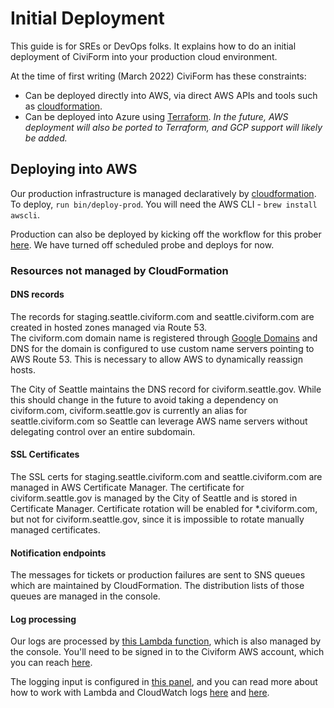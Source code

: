 # Initial Deployment

This guide is for SREs or DevOps folks. It explains how to do an initial deployment of CiviForm into your production cloud environment.

At the time of first writing (March 2022) CiviForm has these constraints:

* Can be deployed directly into AWS, via direct AWS APIs and tools such as [cloudformation](https://github.com/seattle-uat/civiform-deploy/tree/main/infra).
* Can be deployed into Azure using [Terraform](https://github.com/seattle-uat/civiform/tree/main/cloud/azure). _In the future, AWS deployment will also be ported to Terraform, and GCP support will likely be added._

## Deploying into AWS

Our production infrastructure is managed declaratively by [cloudformation](https://github.com/seattle-uat/civiform-deploy/tree/main/infra). To deploy, `run bin/deploy-prod`. You will need the AWS CLI - `brew install awscli`.

Production can also be deployed by kicking off the workflow for this prober [here](https://github.com/seattle-uat/civiform/actions/workflows/cron.yaml). We have turned off scheduled probe and deploys for now.

### Resources not managed by CloudFormation

#### DNS records

The records for staging.seattle.civiform.com and seattle.civiform.com are created in hosted zones managed via Route 53.\
The civiform.com domain name is registered through [Google Domains](https://domains.google.com/registrar/civiform.com/dns) and DNS for the domain is configured to use custom name servers pointing to AWS Route 53. This is necessary to allow AWS to dynamically reassign hosts.

The City of Seattle maintains the DNS record for civiform.seattle.gov. While this should change in the future to avoid taking a dependency on civiform.com, civiform.seattle.gov is currently an alias for seattle.civiform.com so Seattle can leverage AWS name servers without delegating control over an entire subdomain.

#### SSL Certificates

The SSL certs for staging.seattle.civiform.com and seattle.civiform.com are managed in AWS Certificate Manager. The certificate for civiform.seattle.gov is managed by the City of Seattle and is stored in Certificate Manager. Certificate rotation will be enabled for \*.civiform.com, but not for civiform.seattle.gov, since it is impossible to rotate manually managed certificates.

#### Notification endpoints

The messages for tickets or production failures are sent to SNS queues which are maintained by CloudFormation. The distribution lists of those queues are managed in the console.

#### Log processing

Our logs are processed by [this Lambda function](https://us-west-2.console.aws.amazon.com/lambda/home?region=us-west-2#/functions/prod-log-processor?tab=code), which is also managed by the console. You'll need to be signed in to the Civiform AWS account, which you can reach [here](https://seattle-commercial.awsapps.com/start#/).

The logging input is configured in [this panel](https://us-west-2.console.aws.amazon.com/lambda/home?region=us-west-2#/functions/prod-log-processor?tab=configure), and you can read more about how to work with Lambda and CloudWatch logs [here](https://docs.aws.amazon.com/lambda/latest/dg/welcome.html) and [here](https://docs.aws.amazon.com/lambda/latest/dg/services-cloudwatchlogs.html).
